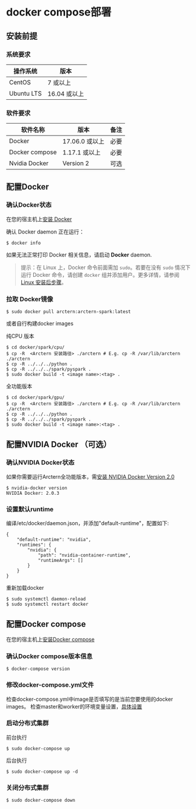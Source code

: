 # docker compose部署

## 安装前提

### 系统要求


| 操作系统    | 版本          |
| ---------- | ------------ |
| CentOS     | 7 或以上      |
| Ubuntu LTS | 16.04 或以上  |

### 软件要求


| 软件名称        | 版本          | 备注  |
| ----------     | ------------ | ----- |
| Docker         | 17.06.0 或以上| 必要  |
| Docker compose | 1.17.1 或以上 | 必要  |
| Nvidia Docker  | Version 2    | 可选  |

## 配置Docker

### 确认Docker状态
在您的宿主机上[安装 Docker](https://docs.docker.com/install/)

确认 Docker daemon 正在运行：

```shell
$ docker info
```

如果无法正常打印 Docker 相关信息，请启动 **Docker** daemon.

> 提示：在 Linux 上，Docker 命令前面需加 `sudo`。若要在没有 `sudo` 情况下运行 Docker 命令，请创建 `docker` 组并添加用户。更多详情，请参阅 [Linux 安装后步骤](https://docs.docker.com/install/linux/linux-postinstall/)。

### 拉取 Docker镜像

```shell
$ sudo docker pull arctern:arctern-spark:latest
```
或者自行构建docker images

纯CPU 版本
```shell
$ cd docker/spark/cpu/
$ cp -R  <Arctern 安装路径> ./arctern # E.g. cp -R /var/lib/arctern ./arctern
$ cp -R ../../../python .
$ cp -R ../../../spark/pyspark .
$ sudo docker build -t <image name>:<tag> .
```

全功能版本
```shell
$ cd docker/spark/gpu/
$ cp -R  <Arctern 安装路径> ./arctern # E.g. cp -R /var/lib/arctern ./arctern
$ cp -R ../../../python .
$ cp -R ../../../spark/pyspark .
$ sudo docker build -t <image name>:<tag> .
```

## 配置NVIDIA Docker （可选）

### 确认NVIDIA Docker状态
如果你需要运行Arctern全功能版本，需[安装 NVIDIA Docker Version 2.0](https://github.com/nvidia/nvidia-docker/wiki/Installation-(version-2.0))

```shell
$ nvidia-docker version
NVIDIA Docker: 2.0.3
```
### 设置默认runtime

编译/etc/docker/daemon.json，并添加"default-runtime"，配置如下:

```
{
    "default-runtime": "nvidia",
    "runtimes": {
        "nvidia": {
            "path": "nvidia-container-runtime",
            "runtimeArgs": []
        }
    }
}
```
重新加载docker

```shell
$ sudo systemctl daemon-reload
$ sudo systemctl restart docker
```

## 配置Docker compose
在您的宿主机上[安装Docker compose](https://docs.docker.com/compose/install/)

### 确认Docker compose版本信息

```shell
$ docker-compose version
```

### 修改docker-compose.yml文件

检查docker-compose.yml中image是否填写的是当前您要使用的docker images。
检查master和worker的环境变量设置，[具体设置](https://spark.apache.org/docs/latest/spark-standalone.html)

### 启动分布式集群

前台执行
```shell
$ sudo docker-compose up
```

后台执行
```shell
$ sudo docker-compose up -d
```

### 关闭分布式集群

```shell
$ sudo docker-compose down
```
